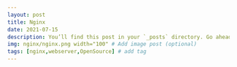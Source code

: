 ```yaml
---
layout: post
title: Nginx
date: 2021-07-15
description: You’ll find this post in your `_posts` directory. Go ahead and edit it and re-build the site to see your changes. # Add post description (optional)
img: nginx/nginx.png width="100" # Add image post (optional)
tags: [nginx,webserver,OpenSource] # add tag
---
```

<!--
<h2>Let Start with Nginx...</h2> 
<p align="center">
<img src="/assets/img/nginx/nginx.png" width="350"/>
</p>

